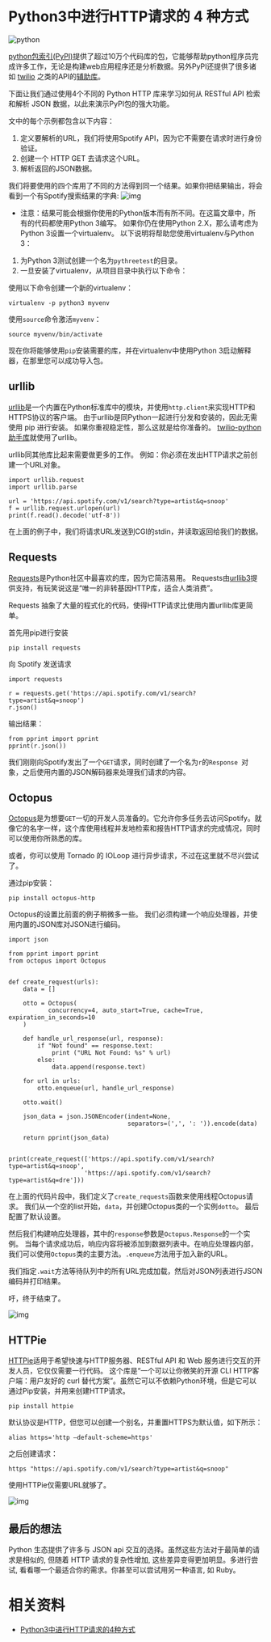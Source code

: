 

# Python3中进行HTTP请求的 4 种方式





![python](https://segmentfault.com/img/remote/1460000010901379)

[python包索引(PyPI)](https://pypi.python.org/)提供了超过10万个代码库的包，它能够帮助python程序员完成许多工作，无论是构建web应用程序还是分析数据。另外PyPI还提供了很多诸如 [twilio](https://www.twilio.com/docs/api/rest) 之类的API的[辅助库](https://pypi.python.org/pypi/twilio)。

下面让我们通过使用4个不同的 Python HTTP 库来学习如何从 RESTful API 检索和解析 JSON 数据，以此来演示PyPI包的强大功能。

文中的每个示例都包含以下内容：

1. 定义要解析的URL，我们将使用Spotify API，因为它不需要在请求时进行身份验证。
2. 创建一个 HTTP GET 去请求这个URL。
3. 解析返回的JSON数据。

我们将要使用的四个库用了不同的方法得到同一个结果。如果你把结果输出，将会看到一个有Spotify搜索结果的字典:
![img](https://segmentfault.com/img/remote/1460000010901380)

* 注意：结果可能会根据你使用的Python版本而有所不同。在这篇文章中，所有的代码都使用Python 3编写。 如果你仍在使用Python 2.X，那么请考虑为Python 3设置一个virtualenv。
以下说明将帮助您使用virtualenv与Python 3：

1. 为Python 3测试创建一个名为`pythreetest`的目录。
2. 一旦安装了virtualenv，从项目目录中执行以下命令：

使用以下命令创建一个新的virtualenv：

```
virtualenv -p python3 myvenv
```

使用`source`命令激活`myvenv`：

```
source myvenv/bin/activate
```

现在你将能够使用`pip`安装需要的库，并在virtualenv中使用Python 3启动解释器，在那里您可以成功导入包。

## urllib

[urllib](https://docs.python.org/3.1/library/urllib.request.html#module-urllib.request)是一个内置在Python标准库中的模块，并使用`http.client`来实现HTTP和HTTPS协议的客户端。 由于urllib是同Python一起进行分发和安装的，因此无需使用 pip 进行安装。 如果你重视稳定性，那么这就是给你准备的。 [twilio-python助手库](https://www.twilio.com/docs/libraries/python)就使用了urllib。

urllib同其他库比起来需要做更多的工作。 例如：你必须在发出HTTP请求之前创建一个URL对象。

```
import urllib.request
import urllib.parse

url = 'https://api.spotify.com/v1/search?type=artist&q=snoop'
f = urllib.request.urlopen(url)
print(f.read().decode('utf-8'))
```

在上面的例子中，我们将请求URL发送到CGI的stdin，并读取返回给我们的数据。

## Requests

[Requests](https://pypi.python.org/pypi/requests/2.12.1)是Python社区中最喜欢的库，因为它简洁易用。 Requests由[urllib3](https://github.com/shazow/urllib3)提供支持，有玩笑说这是“唯一的非转基因HTTP库，适合人类消费”。

Requests 抽象了大量的程式化的代码，使得HTTP请求比使用内置urllib库更简单。

首先用pip进行安装

```
pip install requests
```

向 Spotify 发送请求

```
import requests

r = requests.get('https://api.spotify.com/v1/search?type=artist&q=snoop')
r.json()
```

输出结果：

```
from pprint import pprint
pprint(r.json())
```

我们刚刚向Spotify发出了一个`GET`请求，同时创建了一个名为`r`的`Response `对象，之后使用内置的JSON解码器来处理我们请求的内容。

## Octopus

[Octopus](https://heynemann.github.io/octopus/)是为想要`GET`一切的开发人员准备的。它允许你多任务去访问Spotify。就像它的名字一样，这个库使用线程并发地检索和报告HTTP请求的完成情况，同时可以使用你所熟悉的库。

或者，你可以使用 Tornado 的 IOLoop 进行异步请求，不过在这里就不尽兴尝试了。

通过pip安装：

```
pip install octopus-http
```

Octopus的设置比前面的例子稍微多一些。 我们必须构建一个响应处理器，并使用内置的JSON库对JSON进行编码。

```
import json

from pprint import pprint
from octopus import Octopus


def create_request(urls):
    data = []

    otto = Octopus(
           concurrency=4, auto_start=True, cache=True, expiration_in_seconds=10
    )

    def handle_url_response(url, response):
        if "Not found" == response.text:
            print ("URL Not Found: %s" % url)
        else:
            data.append(response.text)

    for url in urls:
        otto.enqueue(url, handle_url_response)

    otto.wait()

    json_data = json.JSONEncoder(indent=None,
                                 separators=(',', ': ')).encode(data)

    return pprint(json_data)


print(create_request(['https://api.spotify.com/v1/search?type=artist&q=snoop',
                     'https://api.spotify.com/v1/search?type=artist&q=dre']))
```

在上面的代码片段中，我们定义了`create_requests`函数来使用线程Octopus请求。 我们从一个空的list开始，`data`，并创建Octopus类的一个实例`dotto`。 最后配置了默认设置。

然后我们构建响应处理器，其中的`response`参数是`Octopus.Response`的一个实例。 当每个请求成功后，响应内容将被添加到数据列表中。在响应处理器内部，我们可以使用`Octopus`类的主要方法。`.enqueue`方法用于加入新的URL。

我们指定`.wait`方法等待队列中的所有URL完成加载，然后对JSON列表进行JSON编码并打印结果。

吁，终于结束了。

![img](https://segmentfault.com/img/remote/1460000010901381)

## HTTPie

[HTTPie](https://httpie.org/)适用于希望快速与HTTP服务器、RESTful API 和 Web 服务进行交互的开发人员，它仅仅需要一行代码。 这个库是“一个可以让你微笑的开源 CLI HTTP客户端：用户友好的 curl 替代方案”。虽然它可以不依赖Python环境，但是它可以通过Pip安装，并用来创建HTTP请求。

```
pip install httpie
```

默认协议是HTTP，但您可以创建一个别名，并重置HTTPS为默认值，如下所示：

```
alias https='http —default-scheme=https'
```

之后创建请求：

```
https "https://api.spotify.com/v1/search?type=artist&q=snoop"
```

使用HTTPie仅需要URL就够了。

![img](https://segmentfault.com/img/remote/1460000010901382)

## 最后的想法

Python 生态提供了许多与 JSON api 交互的选择。虽然这些方法对于最简单的请求是相似的, 但随着 HTTP 请求的复杂性增加, 这些差异变得更加明显。多进行尝试, 看看哪一个最适合你的需求。你甚至可以尝试用另一种语言, 如 Ruby。



# 相关资料


- [Python3中进行HTTP请求的4种方式](https://segmentfault.com/a/1190000010901374#articleHeader3)
